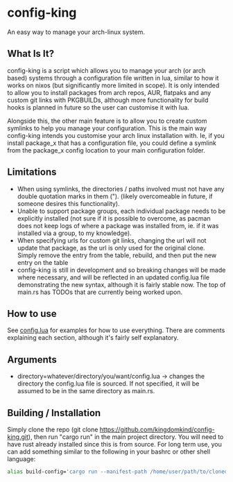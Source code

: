 # config-king
An easy way to manage your arch-linux system.

## What Is It?
config-king is a script which allows you to manage your arch (or arch based) systems through a configuration file written in lua, similar to how it works on nixos (but significantly more limited in scope). It is only intended to allow you to install packages from arch repos, AUR, flatpaks and any custom git links with PKGBUILDs, although more functionality for build hooks is planned in future so the user can customise it with lua.

Alongside this, the other main feature is to allow you to create custom symlinks to help you manage your configuration. This is the main way config-king intends you customise your arch linux installation with. Ie, if you install package_x that has a configuration file, you could define a symlink from the package_x config location to your main configuration folder.

## Limitations
- When using symlinks, the directories / paths involved must not have any double quotation marks in them ("). (likely overcomeable in future, if someone desires this functionality).
- Unable to support package groups, each individual package needs to be explicitly installed (not sure if it is possible to overcome, as pacman does not keep logs of where a package was installed from, ie. if it was installed via a group, to my knowledge).
- When specifying urls for custom git links, changing the url will not update that package, as the url is only used for the original clone. Simply remove the entry from the table, rebuild, and then put the new entry on the table
- config-king is still in development and so breaking changes will be made where necessary, and will be reflected in an updated config.lua file demonstrating the new syntax, although it is fairly stable now. The top of main.rs has TODOs that are currently being worked upon.

## How to use
See [config.lua](https://github.com/kingdomkind/config-king/blob/main/src/config.lua) for examples for how to use everything. There are comments explaining each section, although it's fairly self explanatory.

## Arguments
- directory=whatever/directory/you/want/config.lua -> changes the directory the config.lua file is sourced. If not specified, it will be assumed to be in the same directory as main.rs.

## Building / Installation
Simply clone the repo (git clone https://github.com/kingdomkind/config-king.git), then run "cargo run" in the main project directory. You will need to have rust already installed since this is from source. For long term use, you can add something similar to the following in your bashrc or other shell language:

```bash
alias build-config='cargo run --manifest-path /home/user/path/to/cloned/config-king/Cargo.toml --directory=/home/user/your-config-repo/config.lua'
```
